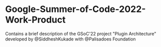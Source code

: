 # Google-Summer-of-Code-2022-Work-Product
Contains a brief description of the GSoC'22 project "Plugin Architecture" developed by @SiddheshKukade with @Palisadoes Foundation
